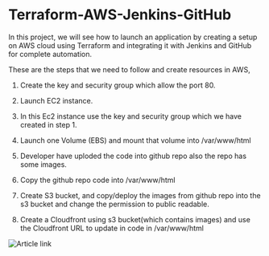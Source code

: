 # Terraform-AWS-Jenkins-GitHub
In this project, we will see how to launch an application by creating a setup on AWS cloud using Terraform and integrating it with Jenkins and GitHub for complete automation.

These are the steps that we need to follow and create resources in AWS,

1. Create the key and security group which allow the port 80.

2. Launch EC2 instance.

3. In this Ec2 instance use the key and security group which we have created in step 1.

4. Launch one Volume (EBS) and mount that volume into /var/www/html

5. Developer have uploded the code into github repo also the repo has some images.

6. Copy the github repo code into /var/www/html

7. Create S3 bucket, and copy/deploy the images from github repo into the s3 bucket and change the permission to public readable.

8. Create a Cloudfront using s3 bucket(which contains images) and use the Cloudfront URL to update in code in /var/www/html

 ![Article link](https://www.linkedin.com/post/edit/6678156623573336064/)
